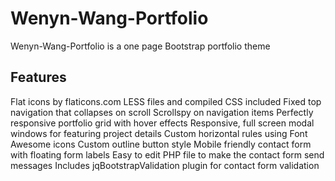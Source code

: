 # Wenyn-Wang-Portfolio
Wenyn-Wang-Portfolio is a one page Bootstrap portfolio theme

## Features
Flat icons by flaticons.com
LESS files and compiled CSS included
Fixed top navigation that collapses on scroll
Scrollspy on navigation items
Perfectly responsive portfolio grid with hover effects
Responsive, full screen modal windows for featuring project details
Custom horizontal rules using Font Awesome icons
Custom outline button style
Mobile friendly contact form with floating form labels
Easy to edit PHP file to make the contact form send messages
Includes jqBootstrapValidation plugin for contact form validation
